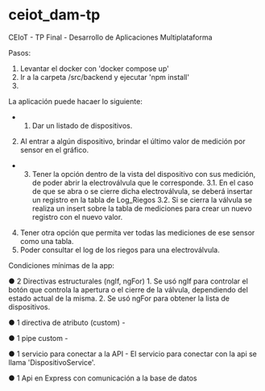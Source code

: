 # ceiot_dam-tp
CEIoT - TP Final - Desarrollo de Aplicaciones Multiplataforma


Pasos:

1. Levantar el docker con 'docker compose up'
2. Ir a la carpeta /src/backend y ejecutar 'npm install'
3. 



La aplicación puede hacaer lo siguiente:
* 1. Dar un listado de dispositivos.
2. Al entrar a algún dispositivo, brindar el último valor de medición por sensor en el gráfico.
* 3. Tener la opción dentro de la vista del dispositivo con sus medición, de poder abrir la electroválvula que le corresponde. 
    3.1. En el caso de que se abra o se cierre dicha electroválvula, se deberá insertar un registro en la tabla de Log_Riegos
    3.2. Si se cierra la válvula se realiza un insert sobre la tabla de mediciones para crear un nuevo registro con el nuevo valor.
4. Tener otra opción que permita ver todas las mediciones de ese sensor como una tabla.
5. Poder consultar el log de los riegos para una electroválvula.



Condiciones mínimas de la app:

● 2 Directivas estructurales (ngIf, ngFor)
    1. Se usó ngIf para controlar el botón que controla la apertura o el cierre de la válvula, dependiendo del estado actual de la misma.
    2. Se usó ngFor para obtener la lista de dispositivos.

● 1 directiva de atributo (custom)
    -

● 1 pipe custom
    -

● 1 servicio para conectar a la API
    - El servicio para conectar con la api se llama 'DispositivoService'.

● 1 Api en Express con comunicación a la base de datos


